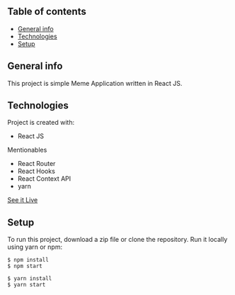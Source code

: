 ## Table of contents
* [General info](#general-info)
* [Technologies](#technologies)
* [Setup](#setup)

## General info
This project is simple Meme Application written in React JS.
	
## Technologies
Project is created with:
* React JS

Mentionables
* React Router
* React Hooks
* React Context API
* yarn

[See it Live](https://stevedmm.web.app)
	
## Setup
To run this project, download a zip file or clone the repository.
Run it locally using yarn or npm:

```
$ npm install
$ npm start
```

```
$ yarn install
$ yarn start
```

